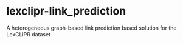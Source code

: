 # lexclipr-link_prediction
A heterogeneous graph-based link prediction based solution for the LexCLiPR dataset

